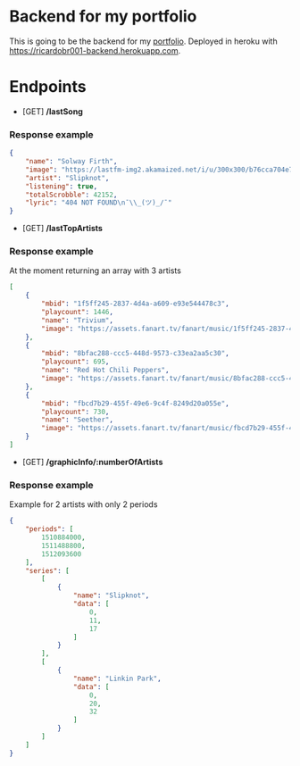 # Backend for my portfolio

This is going to be the backend for my [portfolio](https://ricardobr001.github.io/).
Deployed in heroku with https://ricardobr001-backend.herokuapp.com.

# Endpoints

- [GET] **/lastSong**
### Response example
```JSON
{
    "name": "Solway Firth",
    "image": "https://lastfm-img2.akamaized.net/i/u/300x300/b76cca704e783fef98693f5c553ec776.jpg",
    "artist": "Slipknot",
    "listening": true,
    "totalScrobble": 42152,
    "lyric": "404 NOT FOUND\n¯\\_(ツ)_/¯"
}
```

- [GET] **/lastTopArtists**
### Response example

At the moment returning an array with 3 artists
```JSON
[
    {
        "mbid": "1f5ff245-2837-4d4a-a609-e93e544478c3",
        "playcount": 1446,
        "name": "Trivium",
        "image": "https://assets.fanart.tv/fanart/music/1f5ff245-2837-4d4a-a609-e93e544478c3/artistbackground/trivium-5bc3cf94d8ff9.jpg"
    },
    {
        "mbid": "8bfac288-ccc5-448d-9573-c33ea2aa5c30",
        "playcount": 695,
        "name": "Red Hot Chili Peppers",
        "image": "https://assets.fanart.tv/fanart/music/8bfac288-ccc5-448d-9573-c33ea2aa5c30/artistbackground/red-hot-chili-peppers-4f82dd2ec115f.jpg"
    },
    {
        "mbid": "fbcd7b29-455f-49e6-9c4f-8249d20a055e",
        "playcount": 730,
        "name": "Seether",
        "image": "https://assets.fanart.tv/fanart/music/fbcd7b29-455f-49e6-9c4f-8249d20a055e/artistbackground/seether-4dd46e4655414.jpg"
    }
]
```

- [GET] **/graphicInfo/:numberOfArtists**
### Response example

Example for 2 artists with only 2 periods
```JSON
{
    "periods": [
        1510884000,
        1511488800,
        1512093600
    ],
    "series": [
        [
            {
                "name": "Slipknot",
                "data": [
                    0,
                    11,
                    17
                ]
            }
        ],
        [
            {
                "name": "Linkin Park",
                "data": [
                    0,
                    20,
                    32
                ]
            }
        ]
    ]
}
```
